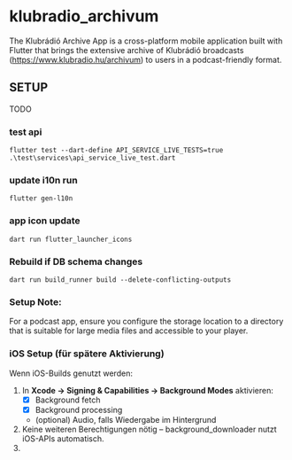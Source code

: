 # klubradio_archivum

The Klubrádió Archive App is a cross-platform mobile application built with Flutter that brings the extensive archive of Klubrádió broadcasts (https://www.klubradio.hu/archivum) to users in a podcast-friendly format.

## SETUP

TODO

### test api

`flutter test --dart-define API_SERVICE_LIVE_TESTS=true .\test\services\api_service_live_test.dart`

### update i10n run

`flutter gen-l10n`

### app icon update

`dart run flutter_launcher_icons`

### Rebuild if DB schema changes
`dart run build_runner build --delete-conflicting-outputs`


### Setup Note:
For a podcast app, ensure you configure the storage location to a directory
that is suitable for large media files and accessible to your player.

### iOS Setup (für spätere Aktivierung)

Wenn iOS-Builds genutzt werden:
1. In **Xcode → Signing & Capabilities → Background Modes** aktivieren:
    - [x] Background fetch
    - [x] Background processing
    - (optional) Audio, falls Wiedergabe im Hintergrund
2. Keine weiteren Berechtigungen nötig – background_downloader
   nutzt iOS-APIs automatisch.
3. 

